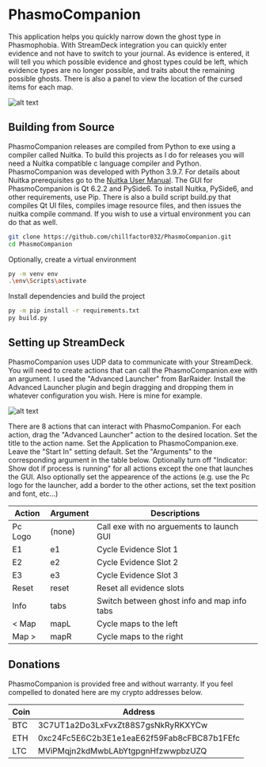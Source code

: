 # PhasmoCompanion
This application helps you quickly narrow down the ghost type in Phasmophobia. With StreamDeck integration you can quickly enter evidence and not have to switch to your journal. As evidence is entered, it will tell you which possible evidence and ghost types could be left, which evidence types are no longer possible, and traits about the remaining possible ghosts. There is also a panel to view the location of the cursed items for each map.

![alt text](https://chillaspect.com/images/phasmocompanion/pc1.png "PhasmoCompanion")

## Building from Source

PhasmoCompanion releases are compiled from Python to exe using a compiler called Nuitka. To build this projects as I do for releases you will need a Nuitka compatible c language compiler and Python. PhasmoCompanion was developed with Python 3.9.7. For details about Nuitka prerequisites go to the [Nuitka User Manual](https://nuitka.net/doc/user-manual.html). The GUI for PhasmoCompanion is Qt 6.2.2 and PySide6. To install Nuitka, PySide6, and other requirements, use Pip. There is also a build script build.py that compiles Qt UI files, compiles image resource files, and then issues the nuitka compile command. If you wish to use a virtual environment you can do that as well.

```bash
git clone https://github.com/chillfactor032/PhasmoCompanion.git
cd PhasmoCompanion
```
Optionally, create a virtual environment
```bash
py -m venv env
.\env\Scripts\activate
```
Install dependencies and build the project
```bash
py -m pip install -r requirements.txt
py build.py
```

## Setting up StreamDeck

PhasmoCompanion uses UDP data to communicate with your StreamDeck. You will need to create actions that can call the PhasmoCompanion.exe with an argument. I used the "Advanced Launcher" from BarRaider. Install the Advanced Launcher plugin and begin dragging and dropping them in whatever configuration you wish. Here is mine for example.

![alt text](https://chillaspect.com/images/phasmocompanion/pc2.png "PhasmoCompanion")

There are 8 actions that can interact with PhasmoCompanion. For each action, drag the "Advanced Launcher" action to the desired location. Set the title to the action name. Set the Application to PhasmoCompanion.exe. Leave the "Start In" setting default. Set the "Arguments" to the corresponding argument in the table below. Optionally turn off "Indicator: Show dot if process is running" for all actions except the one that launches the GUI. Also optionally set the appearence of the actions (e.g. use the Pc logo for the launcher, add a border to the other actions, set the text position and font, etc...)

Action | Argument | Descriptions
--- | --- | ---
Pc Logo | (none) | Call exe with no arguements to launch GUI
E1 | e1 | Cycle Evidence Slot 1
E2 | e2 | Cycle Evidence Slot 2
E3 | e3 | Cycle Evidence Slot 3
Reset | reset | Reset all evidence slots
Info | tabs | Switch between ghost info and map info tabs
&lt; Map | mapL | Cycle maps to the left
Map &gt; | mapR | Cycle maps to the right

## Donations

PhasmoCompanion is provided free and without warranty. If you feel compelled to donated here are my crypto addresses below.

Coin | Address
--- | ---
BTC | 3C7UT1a2Do3LxFvxZt88S7gsNkRyRKXYCw
ETH | 0xc24Fc5E6C2b3E1e1eaE62f59Fab8cFBC87b1FEfc
LTC | MViPMqjn2kdMwbLAbYtgpgnHfzwwpbzUZQ
